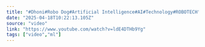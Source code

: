 ```yaml
---
title: "#Dhoni#Robo Dog#Artificial Intelligence#AI#Technology#ROBOTECH"
date: "2025-04-18T10:22:13.105Z"
source: "video"
link: "https://www.youtube.com/watch?v=ldE4DTHb9Yg"
tags: ["video","ml"]
---
```



